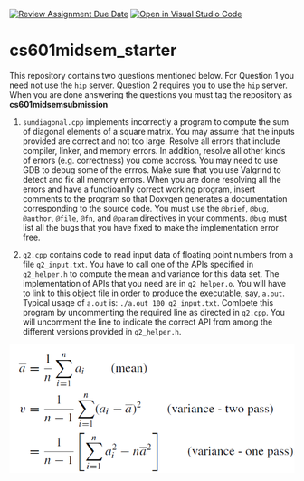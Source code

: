 [![Review Assignment Due Date](https://classroom.github.com/assets/deadline-readme-button-24ddc0f5d75046c5622901739e7c5dd533143b0c8e959d652212380cedb1ea36.svg)](https://classroom.github.com/a/GSIiRRtX)
[![Open in Visual Studio Code](https://classroom.github.com/assets/open-in-vscode-718a45dd9cf7e7f842a935f5ebbe5719a5e09af4491e668f4dbf3b35d5cca122.svg)](https://classroom.github.com/online_ide?assignment_repo_id=12025114&assignment_repo_type=AssignmentRepo)
# cs601midsem_starter
This repository contains two questions mentioned below. For Question 1 you need not use the `hip` server. Question 2 requires you to use the `hip` server. When you are done answering the questions you must tag the repository as **cs601midsemsubmission** 
1) `sumdiagonal.cpp` implements incorrectly a program to compute the sum of diagonal elements of a square matrix. You may assume that the inputs provided are correct and not too large. 
Resolve all errors that include compiler, linker, and memory errors. In addition, resolve all other kinds of errors (e.g. correctness) you come accross. You may need to use GDB to debug some of the errros. Make sure that you use Valgrind to detect and fix all memory errors. When you are done resolving all the errors and have a functioanlly correct working program, insert comments to the program so that Doxygen generates a documentation corresponding to the source code. You must use the `@brief`, `@bug`, `@author`, `@file`, `@fn`, and `@param` directives in your comments. `@bug` must list all the bugs that you have fixed to make the implementation error free.

2) `q2.cpp` contains code to read input data of floating point numbers from a file `q2_input.txt`. You have to call one of the APIs specified in `q2_helper.h` to compute the mean and variance for this data set. The implementation of APIs that you need are in `q2_helper.o`. You will have to link to this object file in order to produce the executable, say, `a.out`. Typical usage of `a.out` is: `./a.out 100 q2_input.txt`. Comlpete this program by uncommenting the required line as directed in `q2.cpp`. You will uncomment the line to indicate the correct API from among the different versions provided in `q2_helper.h`. 

![varianceonepasstwopass](./q2_figure.png)
